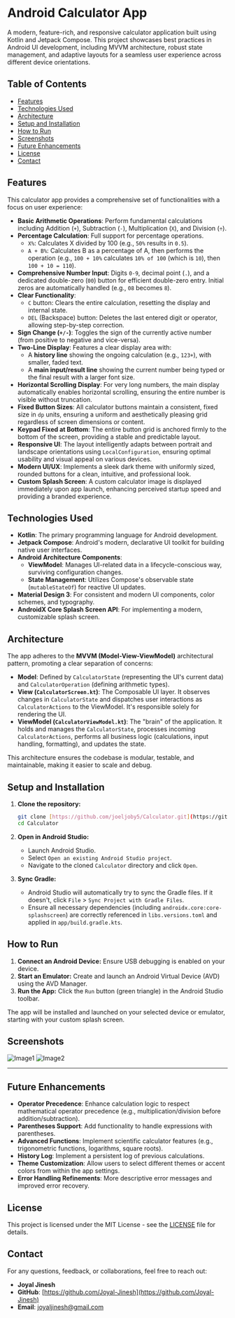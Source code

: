 # Android Calculator App

A modern, feature-rich, and responsive calculator application built using Kotlin and Jetpack Compose. This project showcases best practices in Android UI development, including MVVM architecture, robust state management, and adaptive layouts for a seamless user experience across different device orientations.

## Table of Contents

-   [Features](#features)
-   [Technologies Used](#technologies-used)
-   [Architecture](#architecture)
-   [Setup and Installation](#setup-and-installation)
-   [How to Run](#how-to-run)
-   [Screenshots](#screenshots)
-   [Future Enhancements](#future-enhancements)
-   [License](#license)
-   [Contact](#contact)

## Features

This calculator app provides a comprehensive set of functionalities with a focus on user experience:

* **Basic Arithmetic Operations**: Perform fundamental calculations including Addition (`+`), Subtraction (`-`), Multiplication (`X`), and Division (`÷`).
* **Percentage Calculation**: Full support for percentage operations.
    * `X%`: Calculates X divided by 100 (e.g., `50%` results in `0.5`).
    * `A + B%`: Calculates B as a percentage of A, then performs the operation (e.g., `100 + 10%` calculates `10% of 100` (which is `10`), then `100 + 10 = 110`).
* **Comprehensive Number Input**: Digits `0-9`, decimal point (`.`), and a dedicated double-zero (`00`) button for efficient double-zero entry. Initial zeros are automatically handled (e.g., `08` becomes `8`).
* **Clear Functionality**:
    * `C` button: Clears the entire calculation, resetting the display and internal state.
    * `DEL` (Backspace) button: Deletes the last entered digit or operator, allowing step-by-step correction.
* **Sign Change (`+/-`)**: Toggles the sign of the currently active number (from positive to negative and vice-versa).
* **Two-Line Display**: Features a clear display area with:
    * A **history line** showing the ongoing calculation (e.g., `123+`), with smaller, faded text.
    * A **main input/result line** showing the current number being typed or the final result with a larger font size.
* **Horizontal Scrolling Display**: For very long numbers, the main display automatically enables horizontal scrolling, ensuring the entire number is visible without truncation.
* **Fixed Button Sizes**: All calculator buttons maintain a consistent, fixed size in `dp` units, ensuring a uniform and aesthetically pleasing grid regardless of screen dimensions or content.
* **Keypad Fixed at Bottom**: The entire button grid is anchored firmly to the bottom of the screen, providing a stable and predictable layout.
* **Responsive UI**: The layout intelligently adapts between portrait and landscape orientations using `LocalConfiguration`, ensuring optimal usability and visual appeal on various devices.
* **Modern UI/UX**: Implements a sleek dark theme with uniformly sized, rounded buttons for a clean, intuitive, and professional look.
* **Custom Splash Screen**: A custom calculator image is displayed immediately upon app launch, enhancing perceived startup speed and providing a branded experience.

## Technologies Used

* **Kotlin**: The primary programming language for Android development.
* **Jetpack Compose**: Android's modern, declarative UI toolkit for building native user interfaces.
* **Android Architecture Components**:
    * **ViewModel**: Manages UI-related data in a lifecycle-conscious way, surviving configuration changes.
    * **State Management**: Utilizes Compose's observable state (`mutableStateOf`) for reactive UI updates.
* **Material Design 3**: For consistent and modern UI components, color schemes, and typography.
* **AndroidX Core Splash Screen API**: For implementing a modern, customizable splash screen.

## Architecture

The app adheres to the **MVVM (Model-View-ViewModel)** architectural pattern, promoting a clear separation of concerns:

* **Model**: Defined by `CalculatorState` (representing the UI's current data) and `CalculatorOperation` (defining arithmetic types).
* **View (`CalculatorScreen.kt`)**: The Composable UI layer. It observes changes in `CalculatorState` and dispatches user interactions as `CalculatorActions` to the ViewModel. It's responsible solely for rendering the UI.
* **ViewModel (`CalculatorViewModel.kt`)**: The "brain" of the application. It holds and manages the `CalculatorState`, processes incoming `CalculatorActions`, performs all business logic (calculations, input handling, formatting), and updates the state.

This architecture ensures the codebase is modular, testable, and maintainable, making it easier to scale and debug.

## Setup and Installation

1.  **Clone the repository:**
    ```bash
    git clone [https://github.com/joeljoby5/Calculator.git](https://github.com/joeljoby5/Calculator.git)
    cd Calculator
    ```

2.  **Open in Android Studio:**
    * Launch Android Studio.
    * Select `Open an existing Android Studio project`.
    * Navigate to the cloned `Calculator` directory and click `Open`.

3.  **Sync Gradle:**
    * Android Studio will automatically try to sync the Gradle files. If it doesn't, click `File` > `Sync Project with Gradle Files`.
    * Ensure all necessary dependencies (including `androidx.core:core-splashscreen`) are correctly referenced in `libs.versions.toml` and applied in `app/build.gradle.kts`.

## How to Run

1.  **Connect an Android Device:** Ensure USB debugging is enabled on your device.
2.  **Start an Emulator:** Create and launch an Android Virtual Device (AVD) using the AVD Manager.
3.  **Run the App:** Click the `Run` button (green triangle) in the Android Studio toolbar.

The app will be installed and launched on your selected device or emulator, starting with your custom splash screen.

## Screenshots
![Image1](https://github.com/user-attachments/assets/744da166-2dcf-4d70-97c3-1f152081c983)   ![Image2](https://github.com/user-attachments/assets/9e16809a-b2f5-4157-8214-d597689849f4)


---

## Future Enhancements

* **Operator Precedence**: Enhance calculation logic to respect mathematical operator precedence (e.g., multiplication/division before addition/subtraction).
* **Parentheses Support**: Add functionality to handle expressions with parentheses.
* **Advanced Functions**: Implement scientific calculator features (e.g., trigonometric functions, logarithms, square roots).
* **History Log**: Implement a persistent log of previous calculations.
* **Theme Customization**: Allow users to select different themes or accent colors from within the app settings.
* **Error Handling Refinements**: More descriptive error messages and improved error recovery.

## License

This project is licensed under the MIT License - see the [LICENSE](LICENSE) file for details.

## Contact

For any questions, feedback, or collaborations, feel free to reach out:

* **Joyal Jinesh**
* **GitHub**: [https://github.com/Joyal-Jinesh](https://github.com/Joyal-Jinesh)
* **Email**: [joyaljinesh@gmail.com](mailto:joyaljinesh@gmail.com)
